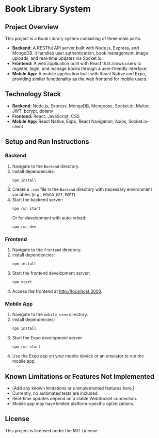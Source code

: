 # Book Library System

## Project Overview
This project is a Book Library system consisting of three main parts:  
- **Backend:** A RESTful API server built with Node.js, Express, and MongoDB. It handles user authentication, book management, image uploads, and real-time updates via Socket.io.  
- **Frontend:** A web application built with React that allows users to register, login, and manage books through a user-friendly interface.  
- **Mobile App:** A mobile application built with React Native and Expo, providing similar functionality as the web frontend for mobile users.

## Technology Stack
- **Backend:** Node.js, Express, MongoDB, Mongoose, Socket.io, Multer, JWT, bcrypt, dotenv  
- **Frontend:** React, JavaScript, CSS  
- **Mobile App:** React Native, Expo, React Navigation, Axios, Socket.io-client

## Setup and Run Instructions

### Backend
1. Navigate to the `Backend` directory.  
2. Install dependencies:  
   ```bash
   npm install
   ```  
3. Create a `.env` file in the `Backend` directory with necessary environment variables (e.g., `MONGO_URI`, `PORT`).  
4. Start the backend server:  
   ```bash
   npm run start
   ```  
   Or for development with auto-reload:  
   ```bash
   npm run dev
   ```  

### Frontend
1. Navigate to the `frontend` directory.  
2. Install dependencies:  
   ```bash
   npm install
   ```  
3. Start the frontend development server:  
   ```bash
   npm start
   ```  
4. Access the frontend at [http://localhost:3000](http://localhost:3000).

### Mobile App
1. Navigate to the `mobile_view` directory.  
2. Install dependencies:  
   ```bash
   npm install
   ```  
3. Start the Expo development server:  
   ```bash
   npm run start
   ```  
4. Use the Expo app on your mobile device or an emulator to run the mobile app.



## Known Limitations or Features Not Implemented
- [Add any known limitations or unimplemented features here.]  
- Currently, no automated tests are included.  
- Real-time updates depend on a stable WebSocket connection.  
- Mobile app may have limited platform-specific optimizations.

## License
This project is licensed under the MIT License.
